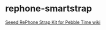 # rephone-smartstrap


[Seeed RePhone Strap Kit for Pebble Time wiki](https://github.com/ishotjr/rephone-smartstrap/wiki)